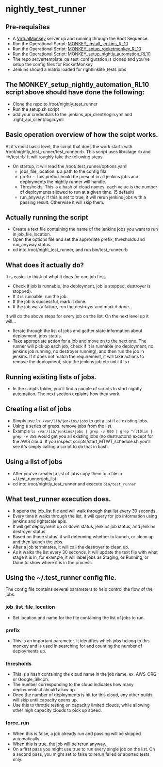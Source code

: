 # nightly_test_runner

## Pre-requisites
 * A [VirtualMonkey](https://us-4.rightscale.com/acct/2901/server_templates/354717004#scripts) server up and running through the Boot Sequence.
 * Run the Operational Script: [MONKEY_install_jenkins_RL10](https://us-4.rightscale.com/acct/2901/right_scripts/545186004)
 * Run the Operational Script: [MONKEY_setup_rocketmonkey_RL10](https://us-4.rightscale.com/acct/2901/right_scripts/547189004)
 * Run the Operational Script: [MONKEY_setup_nightly_automation_RL10](https://us-4.rightscale.com/acct/2901/right_scripts/550573004)
 * The repo servertemplate\_qa\_test\_configuration is cloned and you've setup the config files for RocketMonkey
 * Jenkins should a matrix loaded for rightlinklite\_tests jobs


## The MONKEY_setup_nightly_automation_RL10 script above should have done the following:
 * Clone the repo to /root/nightly\_test\_runner
 * Run the setup.sh script
 * add your credentials to the .jenkins\_api\_client/login.yml and .right\_api\_client/login.yml

## Basic operation overview of how the scipt works.
At it's most basic level, the script that does the work starts with /root/nightly_test_runner/test_runner.rb.  This script
uses lib/stage.rb and lib/test.rb.  It will roughly take the following steps.
 * On startup, it will read the /root/.test_runner/options.yaml
    *  jobs_file_location is a path to the config fila
    *  prefix - This prefix should be present in all jenkins jobs and deployments the nightly runner will handle.
    *  Thresholds: This is a hash of cloud names, each value is the number of deployments allowed to run at a given time.  (5 default)
    *  run_anyway:  If this is set to true, it will rerun jenkins jobs with a passing result.  Otherwise it will skip them.

## Actually running the script
 * Create a text file containing the name of the jenkins jobs you want to run in job_file_location.
 * Open the options file and set the approriate prefix, thresholds and run_anyway status.
 * cd into /root/night_test_runner, and run bin/test_runner.rb

## What does it actually do?
It is easier to think of what it does for one job first.
 * Check if job is runnable, (no deployment, job is stopped, destroyer is stopped).
 * If it is runnable, run the job.
 * If the job is successful, mark it done.
 * If the job was a failure, run the destroyer and mark it done.

It will do the above steps for every job on the list.  On the next level up it will...
 * Iterate through the list of jobs and gather state information about deployment, jobs status.
 * Take appropriate action for a job and move on to the next one.
 The runner will pick up each job, check if it is runnable (no deployment, no jenkins job running, no destroyer running), and then run the job in jenkins.  If it does not match the requirement, it will take actions to remove the deployment, stop the jenkins job etc until it is r


## Running existing lists of jobs.
 * In the scripts folder, you'll find a couple of scripts to start nightly automation. The next section explains how they work.

## Creating a list of jobs
 * Simply use ```ls /var/lib/jenkins/jobs``` to get a list if all existing jobs.
 * Using a series of greps, remove jobs from the list.
 * Example ```ls /var/lib/jenkins/jobs | grep -v 000 | grep ^rl10lin | grep -v AWS``` would get you
all existing jobs (no destructors) except for the AWS cloud.  If you inspect scripts/start_MTWT_schedule.sh
you'll see it's simply calling a script to do that in bash.

## Using a list of jobs
 * After you've created a list of jobs copy them to a file in ~/.test_runner/job_list
 * cd into /root/nightly_test_runner and execute ```bin/test_runner```

## What test\_runner execution does.
 * It opens the job_list file and will walk through that list every 30 seconds.
 * Every time it walks through the list, it will query for job information using jenkins and rightscale apis.
 * It will get deployment up or down status, jenkins job status, and jenkins destroyer status.
 * Based on those status' it will determing whether to launch, or clean up and then launch the jobs.
 * After a job terminates, it will call the destroyer to clean up.
 * As it walks the list every 30 seconds, it will update the text file with what stage it is in, 
     for example, it wlll label jobs as Staging, or Running, or Done to show where it is in the process.

## Using the ~/.test\_runner config file.
 The config file contains several parameters to help control the flow of the jobs.

### job_list\_file\_location
 * Set location and name for the file containing the list of jobs to run.

### prefix
 * This is an important parameter.  It identifies which jobs belong to this monkey and is used in searching for and
counting the number of deployments up.

### thresholds
 * This is a hash containing the cloud name in the job name, ex. AWS_ORG, or Google_Silicon.
 * The number corresponding to the cloud indicates how many deployments it should allow up.
 * Once the number of deployments is hit for this cloud, any other builds will skip until capacity opens up.
 * Use this to throttle testing on capacitly limited clouds, while allowing other high capacity clouds to pick up speed.

### force\_run
 * When this is false, a job already run and passing will be skipped automatically.
 * When this is true, the job will be rerun anyway.
 * On a first pass you might use true to run every single job on the list.  On a second pass, you might set to false to rerun 
failed or aborted tests only.



